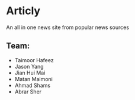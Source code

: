 # Articly
An all in one news site from popular news sources 

## Team:
- Taimoor Hafeez
- Jason Yang
- Jian Hui Mai
- Matan Maimoni
- Ahmad Shams
- Abrar Sher
